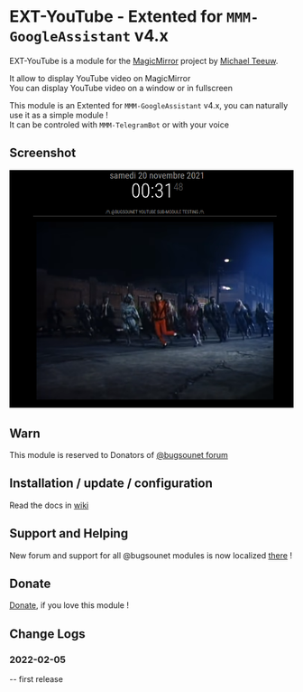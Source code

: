 # EXT-YouTube - Extented for `MMM-GoogleAssistant` v4.x

EXT-YouTube is a module for the [MagicMirror](https://github.com/MichMich/MagicMirror) project by [Michael Teeuw](https://github.com/MichMich).

It allow to display YouTube video on MagicMirror<br>
You can display YouTube video on a window or in fullscreen

This module is an Extented for `MMM-GoogleAssistant` v4.x, you can naturally use it as a simple module !<br>
It can be controled with `MMM-TelegramBot` or with your voice

## Screenshot
![](https://raw.githubusercontent.com/bugsounet/EXT-YouTube/dev/EXT-Youtube.png)

## Warn
This module is reserved to Donators of [@bugsounet forum](https://forum.bugsounet.fr)

## Installation / update / configuration

Read the docs in [wiki](https://wiki.bugsounet.fr/EXT-YouTube)

## Support and Helping
New forum and support for all @bugsounet modules is now localized [there](https://forum.bugsounet.fr) !
 
## Donate
 [Donate](https://www.paypal.com/cgi-bin/webscr?cmd=_s-xclick&hosted_button_id=TTHRH94Y4KL36&source=url), if you love this module !

## Change Logs

### 2022-02-05
   -- first release

